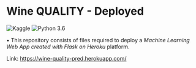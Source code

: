 # Wine QUALITY - Deployed
![Kaggle](https://img.shields.io/badge/Dataset-Kaggle-blue.svg) ![Python 3.6](https://img.shields.io/badge/Python-3.7-brightgreen.svg) 

• This repository consists of files required to deploy a __Machine Learning Web App_ created with _Flask_ on _Heroku__ platform.

Link: https://wine-quality-pred.herokuapp.com/
